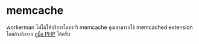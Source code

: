 # memcache
workerman ไม่ได้ให้บริการไลบรารี memcache คุณสามารถใช้ memcached extension โดยอ้างอิงจาก [คู่มือ PHP](https://php.net/manual/zh/class.memcached.php) ได้ครับ
